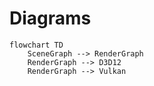 # Diagrams

```mermaid
flowchart TD
    SceneGraph --> RenderGraph
    RenderGraph --> D3D12
    RenderGraph --> Vulkan
```
